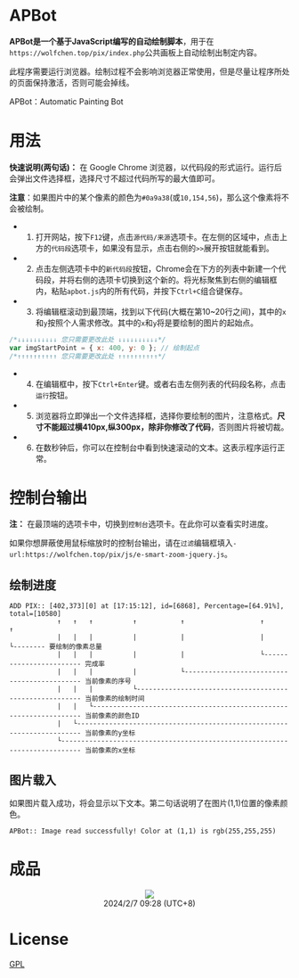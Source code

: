 # APBot

**APBot是一个基于JavaScript编写的自动绘制脚本**，用于在`https://wolfchen.top/pix/index.php`公共画板上自动绘制出制定内容。

此程序需要运行浏览器。绘制过程不会影响浏览器正常使用，但是尽量让程序所处的页面保持激活，否则可能会掉线。

APBot：Automatic Painting Bot

# 用法

**快速说明(两句话)：** 在 Google Chrome 浏览器，以代码段的形式运行。运行后会弹出文件选择框，选择尺寸不超过代码所写的最大值即可。

**注意**：如果图片中的某个像素的颜色为`#0a9a38`(或`10,154,56`)，那么这个像素将不会被绘制。

- 1. 打开网站，按下`F12`键，点击`源代码/来源`选项卡。在左侧的区域中，点击上方的`代码段`选项卡，如果没有显示，点击右侧的`>>`展开按钮就能看到。

- 2. 点击左侧选项卡中的`新代码段`按钮，Chrome会在下方的列表中新建一个代码段，并将右侧的选项卡切换到这个新的。将光标聚焦到右侧的编辑框内，粘贴`apbot.js`内的所有代码，并按下`Ctrl+C`组合键保存。

- 3. 将编辑框滚动到最顶端，找到以下代码(大概在第10~20行之间)，其中的`x`和`y`按照个人需求修改。其中的`x`和`y`将是要绘制的图片的起始点。
```javascript
/*↓↓↓↓↓↓↓↓↓↓ 您只需要更改此处 ↓↓↓↓↓↓↓↓↓↓*/
var imgStartPoint = { x: 400, y: 0 }; // 绘制起点
/*↑↑↑↑↑↑↑↑↑↑ 您只需要更改此处 ↑↑↑↑↑↑↑↑↑↑*/
```

- 4. 在编辑框中，按下`Ctrl+Enter`键。或者右击左侧列表的代码段名称，点击`运行`按钮。

- 5. 浏览器将立即弹出一个文件选择框，选择你要绘制的图片，注意格式。**尺寸不能超过横410px,纵300px，除非你修改了代码**，否则图片将被切裁。

- 6. 在数秒钟后，你可以在控制台中看到快速滚动的文本。这表示程序运行正常。

# 控制台输出

**注：** 在最顶端的选项卡中，切换到`控制台`选项卡。在此你可以查看实时进度。

如果你想屏蔽使用鼠标缩放时的控制台输出，请在`过滤`编辑框填入`-url:https://wolfchen.top/pix/js/e-smart-zoom-jquery.js`。

## 绘制进度

<!-- > ![](https://github.com/yzl3014/APBot/assets/79385954/35264337-0c62-4abe-b4ff-ab9ce6092cee) -->

```text
ADD PIX:: [402,373][0] at [17:15:12], id=[6868], Percentage=[64.91%], total=[10580]
            ↑   ↑   ↑          ↑           ↑                   ↑               ↑
            |   |   |          |           |                   |               └-------- 要绘制的像素总量
            |   |   |          |           |                   └------------------------ 完成率
            |   |   |          |           └-------------------------------------------- 当前像素的序号
            |   |   |          └-------------------------------------------------------- 当前像素的绘制时间
            |   |   └------------------------------------------------------------------- 当前像素的颜色ID
            |   └----------------------------------------------------------------------- 当前像素的y坐标
            └--------------------------------------------------------------------------- 当前像素的x坐标

```

## 图片载入

如果图片载入成功，将会显示以下文本。第二句话说明了在图片(1,1)位置的像素颜色。
```text
APBot:: Image read successfully! Color at (1,1) is rgb(255,255,255)
```

# 成品

<p align="center"><img src="https://s2.loli.net/2024/02/07/YC2rjka3eLicBlt.png"><br>2024/2/7 09:28 (UTC+8)</p>

# License

[GPL](https://github.com/yzl3014/APBot/blob/main/LICENSE)
